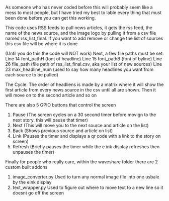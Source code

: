 As someone who has never coded before this will probably seem like a mess to most people,
but I have tried my best to lable every thing that must been done before you can get this working.

This code uses RSS feeds to pull news articles, it gets the rss feed, the name of the news source, and the image logo by pulling it from a csv file named rss_list_final.
If you want to add remove or change the list of sources this csv file will be where it is done

(Until you do this the code will NOT work)
Next, a few file paths must be set:
  Line 14 font_pathH (font of headline)
  Line 15 font_pathB (font of byline)
  Line 26 file_path (file path of rss_list_final.csv, aka your list of new sources)
  Line 23 max_headline_num (used to say how many headlines you want from each source to be pulled)

The Cycle:
  The order of headliens is made by a matrix where it will show the first article from every news source in the csv until all are shown. Then it will move on to the second article and so on

There are also 5 GPIO buttons that control the screen
  1. Pause (The screen cycles on a 30 second timer before movign to the next story. this will pause that timer)
  2. Next (This will move you to the next source and article on the list)
  3. Back (Shows previous source and article on list)
  4. Link (Pauses the timer and displays a qr code with a link to the story on screen)
  5. Refresh (Briefly pauses the timer while the e ink display refreshes then unpauses the timer)

Finally for people who really care, within the waveshare folder there are 2 custom built addons
  1. image_converter.py Used to turn any normal image file into one usbale by the eink display
  2. text_wrapper.py Used to figure out where to move text to a new line so it doesnt go off the screen
